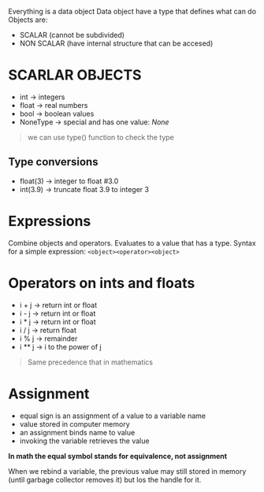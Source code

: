 Everything is a data object
Data object have a type that defines what can do
Objects are: 
- SCALAR (cannot be subdivided) 
- NON SCALAR (have internal structure that can be accesed)

# SCARLAR OBJECTS
- int -> integers
- float -> real numbers 
- bool -> boolean values
- NoneType -> special and has one value: *None*
> we can use type() function to check the type 

## Type conversions
- float(3) -> integer to float #3.0
- int(3.9) -> truncate float 3.9 to integer 3

# Expressions
Combine objects and operators. Evaluates to a value that has a type. 
Syntax for a simple expression:
```<object><operator><object>```

# Operators on ints and floats
- i + j -> return int or float
- i - j -> return int or float
- i * j -> return int or float
- i / j -> return float
- i % j -> remainder
- i ** j -> i to the power of j

> Same precedence that in mathematics

# Assignment
- equal sign is an assignment of a value to a variable name
- value stored in computer memory
- an assignment binds name to value
- invoking the variable retrieves the value

**In math the equal symbol stands for equivalence, not assignment**

When we rebind a variable, the previous value may still stored in memory (until garbage collector removes it) but los the handle for it.